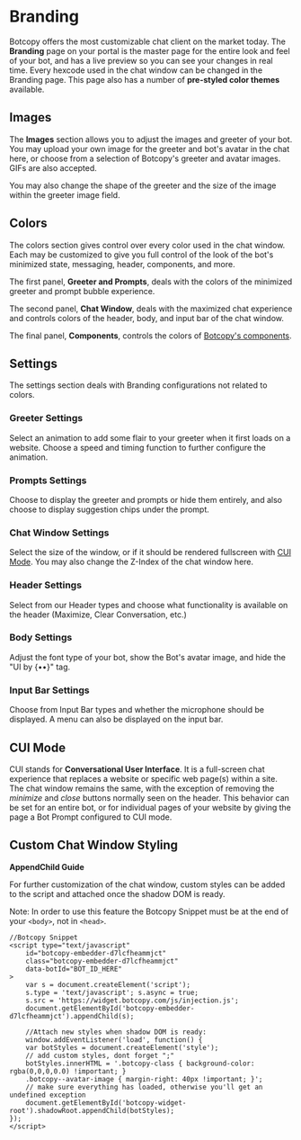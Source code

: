 # Branding
Botcopy offers the most customizable chat client on the market today. The **Branding** page on your portal is the master page for the entire look and feel of your bot, and has a live preview so you can see your changes in real time. Every hexcode used in the chat window can be changed in the Branding page. This page also has a number of **pre-styled color themes** available.

## Images
The **Images** section allows you to adjust the images and greeter of your bot. You may upload your own image for the greeter and bot's avatar in the chat here, or choose from a selection of Botcopy's greeter and avatar images. GIFs are also accepted. 

You may also change the shape of the greeter and the size of the image within the greeter image field.

## Colors
The colors section gives control over every color used in the chat window. Each may be customized to give you full control of the look of the bot's minimized state, messaging, header, components, and more.

The first panel, **Greeter and Prompts**, deals with the colors of the minimized greeter and prompt bubble experience.

The second panel, **Chat Window**, deals with the maximized chat experience and controls colors of the header, body, and input bar of the chat window.

The final panel, **Components**, controls the colors of [Botcopy's components](https://botcopy.github.io/docs/#/basics/components).
## Settings
The settings section deals with Branding configurations not related to colors.

### Greeter Settings
Select an animation to add some flair to your greeter when it first loads on a website. Choose a speed and timing function to further configure the animation.

### Prompts Settings
Choose to display the greeter and prompts or hide them entirely, and also choose to display suggestion chips under the prompt.

### Chat Window Settings
Select the size of the window, or if it should be rendered fullscreen with [CUI Mode](#cui-mode). You may also change the Z-Index of the chat window here.

### Header Settings
Select from our Header types and choose what functionality is available on the header (Maximize, Clear Conversation, etc.)

### Body Settings
Adjust the font type of your bot, show the Bot's avatar image, and hide the "UI by {••}" tag.

### Input Bar Settings
Choose from Input Bar types and whether the microphone should be displayed. A menu can also be displayed on the input bar.

## CUI Mode
CUI stands for **Conversational User Interface**. It is a full-screen chat experience that replaces a website or specific web page(s) within a site. The chat window remains the same, with the exception of removing the _minimize_ and _close_ buttons normally seen on the header. This behavior can be set for an entire bot, or for individual pages of your website by giving the page a Bot Prompt configured to CUI mode.

## Custom Chat Window Styling

**AppendChild Guide**

For further customization of the chat window, custom styles can be added to the script and attached once the shadow DOM is ready.

Note: In order to use this feature the Botcopy Snippet must be at the end of your `<body>`, not in `<head>`.

```
//Botcopy Snippet
<script type="text/javascript"
    id="botcopy-embedder-d7lcfheammjct"
    class="botcopy-embedder-d7lcfheammjct" 
    data-botId="BOT_ID_HERE"
>
    var s = document.createElement('script'); 
    s.type = 'text/javascript'; s.async = true; 
    s.src = 'https://widget.botcopy.com/js/injection.js'; 
    document.getElementById('botcopy-embedder-d7lcfheammjct').appendChild(s);

    //Attach new styles when shadow DOM is ready:
    window.addEventListener('load', function() {
    var botStyles = document.createElement('style');
    // add custom styles, dont forget ";"
    botStyles.innerHTML = '.botcopy-class { background-color: rgba(0,0,0,0.0) !important; } 
    .botcopy--avatar-image { margin-right: 40px !important; }';
    // make sure everything has loaded, otherwise you'll get an undefined exception
    document.getElementById('botcopy-widget-root').shadowRoot.appendChild(botStyles);
});
</script>
```